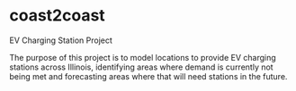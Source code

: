 # coast2coast
EV Charging Station Project

The purpose of this project is to model locations to provide EV charging stations across Illinois, identifying areas where demand is currently not being met and forecasting areas where that will need stations in the future.
